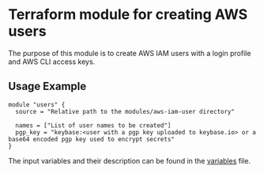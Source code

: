 # Terraform module for creating AWS users

The purpose of this module is to create AWS IAM users with a login profile and AWS CLI access keys.

## Usage Example
```hcl
module "users" {
  source = "Relative path to the modules/aws-iam-user directory"

  names = ["List of user names to be created"]
  pgp_key = "keybase:<user with a pgp key uploaded to keybase.io> or a base64 encoded pgp key used to encrypt secrets"
}
```

The input variables and their description can be found in the [variables](./vars.tf) file.
